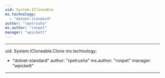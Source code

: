```yaml
---
uid: System.ICloneable
ms.technology: 
  - "dotnet-standard"
author: "rpetrusha"
ms.author: "ronpet"
manager: "wpickett"
---
```


---
uid: System.ICloneable.Clone
ms.technology: 
  - "dotnet-standard"
author: "rpetrusha"
ms.author: "ronpet"
manager: "wpickett"
---
